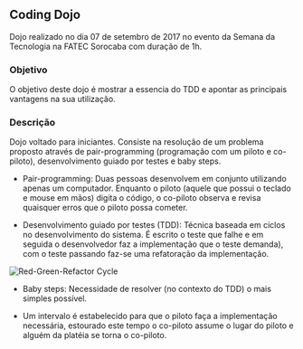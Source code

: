 ## Coding Dojo

Dojo realizado no dia 07 de setembro de 2017 no evento da Semana da Tecnologia
na FATEC Sorocaba com duração de 1h.

### Objetivo

O objetivo deste dojo é mostrar a essencia do TDD e apontar as principais
vantagens na sua utilização.

### Descrição

Dojo voltado para iniciantes. Consiste na resolução de um problema proposto através de pair-programming
(programação com um piloto e co-piloto), desenvolvimento guiado por testes e
baby steps.

* Pair-programming: Duas pessoas desenvolvem em conjunto utilizando apenas um
computador. Enquanto o piloto (aquele que possui o teclado e mouse em mãos)
digita o código, o co-piloto observa e revisa quaisquer erros que o piloto possa
cometer.

* Desenvolvimento guiado por testes (TDD): Técnica baseada em ciclos no
  desenvolvimento do sistema. É escrito o teste que falhe e em seguida o
  desenvolvedor faz a implementação que o teste demanda), com o teste passando
  faz-se uma refatoração da implementação.

![Red-Green-Refactor Cycle](https://articles.tbscg.com/wp-content/uploads/2015/11/tdd-cycle-300x235.png "Figure 1-1")

* Baby steps: Necessidade de resolver (no contexto do TDD) o mais simples
  possível.

* Um intervalo é estabelecido para que o piloto faça a implementação necessária,
  estourado este tempo o co-piloto assume o lugar do piloto e alguém da platéia
  se torna o co-piloto.
